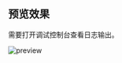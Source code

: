 ## 预览效果

需要打开调试控制台查看日志输出。

![preview](https://img.alicdn.com/imgextra/i2/O1CN01APEt791l285gmypF2_!!6000000004760-2-tps-2740-1686.png)

